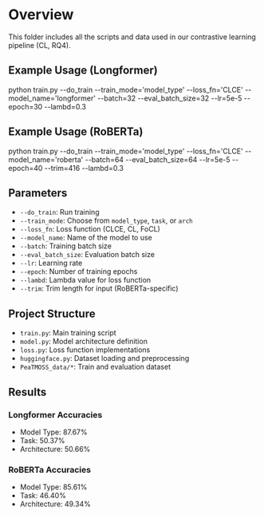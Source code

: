 # Overview

This folder includes all the scripts and data used in our contrastive learning pipeline (CL, RQ4).

## Example Usage (Longformer)

python train.py --do_train --train_mode='model_type' --loss_fn='CLCE' --model_name='longformer' --batch=32 --eval_batch_size=32 --lr=5e-5 --epoch=30 --lambd=0.3

## Example Usage (RoBERTa)

python train.py --do_train --train_mode='model_type' --loss_fn='CLCE' --model_name='roberta' --batch=64 --eval_batch_size=64 --lr=5e-5 --epoch=40 --trim=416 --lambd=0.3


## Parameters

- `--do_train`: Run training
- `--train_mode`: Choose from `model_type`, `task`, or `arch`
- `--loss_fn`: Loss function (CLCE, CL, FoCL)
- `--model_name`: Name of the model to use
- `--batch`: Training batch size
- `--eval_batch_size`: Evaluation batch size
- `--lr`: Learning rate
- `--epoch`: Number of training epochs
- `--lambd`: Lambda value for loss function
- `--trim`: Trim length for input (RoBERTa-specific)

## Project Structure

- `train.py`: Main training script
- `model.py`: Model architecture definition
- `loss.py`: Loss function implementations
- `huggingface.py`: Dataset loading and preprocessing
- `PeaTMOSS_data/*`: Train and evaluation dataset

## Results

### Longformer Accuracies
- Model Type: 87.67%
- Task: 50.37%
- Architecture: 50.66%

### RoBERTa Accuracies
- Model Type: 85.61%
- Task: 46.40%
- Architecture: 49.34%
